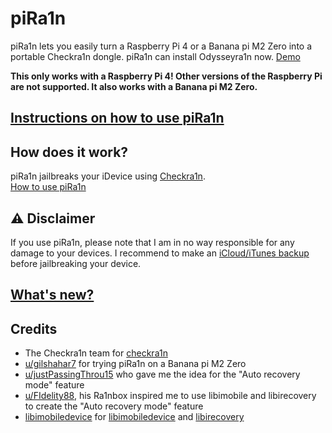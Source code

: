 # piRa1n
piRa1n lets you easily turn a Raspberry Pi 4 or a Banana pi M2 Zero into a portable Checkra1n dongle. piRa1n can install Odysseyra1n now.
[Demo](https://youtu.be/lqGb8SG-VII)

**This only works with a Raspberry Pi 4! Other versions of the Raspberry Pi are not supported. It also works with a Banana pi M2 Zero.**

## [Instructions on how to use piRa1n](https://github.com/raspberryenvoie/piRa1n/wiki)

## How does it work?
piRa1n jailbreaks your iDevice using [Checkra1n](https://checkra.in/).\
[How to use piRa1n](https://github.com/raspberryenvoie/piRa1n/wiki/4.-How-to-use-piRa1n)

## ⚠️ Disclaimer
If you use piRa1n, please note that I am in no way responsible for any damage to your devices.
I recommend to make an [iCloud/iTunes backup](https://support.apple.com/en-us/HT203977) before jailbreaking your device.

## [What's new?](https://github.com/raspberryenvoie/piRa1n/blob/master/CHANGELOG.md)

## Credits
- The Checkra1n team for [checkra1n](https://checkra.in)
- [u/gilshahar7](https://www.reddit.com/user/gilshahar7/) for trying piRa1n on a Banana pi M2 Zero
- [u/justPassingThrou15](https://www.reddit.com/user/justPassingThrou15/) who gave me the idea for the "Auto recovery mode" feature
- [u/FIdelity88](https://www.reddit.com/user/FIdelity88), his Ra1nbox inspired me to use libimobile and libirecovery to create the "Auto recovery mode" feature
- [libimobiledevice](https://github.com/libimobiledevice/) for [libimobiledevice](https://github.com/libimobiledevice/libimobiledevice) and [libirecovery](https://github.com/libimobiledevice/libirecovery)
